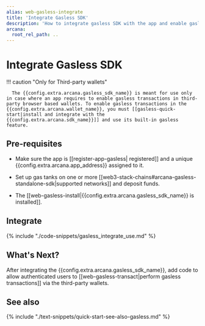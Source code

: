 ```yaml
---
alias: web-gasless-integrate
title: 'Integrate Gasless SDK'
description: 'How to integrate gasless SDK with the app and enable gasless transactions for third-party wallets.'
arcana:
  root_rel_path: ..
---
```


# Integrate Gasless SDK

!!! caution "Only for Third-party wallets"

      The {{config.extra.arcana.gasless_sdk_name}} is meant for use only in case where an app requires to enable gasless transactions in third-party browser based wallets. To enable gasless transactions in the {{config.extra.arcana.wallet_name}}, you must [[gasless-quick-start|install and integrate with the {{config.extra.arcana.sdk_name}}]] and use its built-in gasless feature.

## Pre-requisites

* Make sure the app is [[register-app-gasless| registered]] and a unique {{config.extra.arcana.app_address}} assigned to it.

* Set up gas tanks on one or more [[web3-stack-chains#arcana-gasless-standalone-sdk|supported networks]] and deposit funds. 

* The [[web-gasless-install|{{config.extra.arcana.gasless_sdk_name}} is installed]].

## Integrate

{% include "./code-snippets/gasless_integrate_use.md" %}

## What's Next?

After integrating the {{config.extra.arcana.gasless_sdk_name}}, add code to allow authenticated users to [[web-gasless-transact|perform gasless transactions]] via the third-party wallets. 

## See also

{% include "./text-snippets/quick-start-see-also-gasless.md" %}